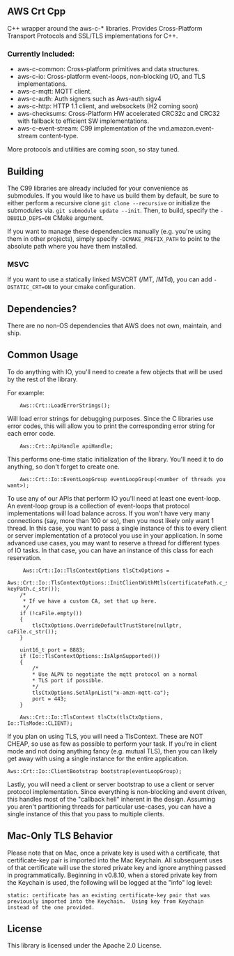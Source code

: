 ## AWS Crt Cpp

C++ wrapper around the aws-c-* libraries. Provides Cross-Platform Transport Protocols and SSL/TLS implementations for C++.

### Currently Included:

* aws-c-common: Cross-platform primitives and data structures.
* aws-c-io: Cross-platform event-loops, non-blocking I/O, and TLS implementations.
* aws-c-mqtt: MQTT client.
* aws-c-auth: Auth signers such as Aws-auth sigv4
* aws-c-http: HTTP 1.1 client, and websockets (H2 coming soon)
* aws-checksums: Cross-Platform HW accelerated CRC32c and CRC32 with fallback to efficient SW implementations.
* aws-c-event-stream: C99 implementation of the vnd.amazon.event-stream content-type.

More protocols and utilities are coming soon, so stay tuned.

## Building

The C99 libraries are already included for your convenience as submodules. If you would like to have us build them
by default, be sure to either perform a recursive clone `git clone --recursive` or initialize the submodules via.
`git submodule update --init`. Then, to build, specify the `-DBUILD_DEPS=ON` CMake argument.

If you want to manage these dependencies manually (e.g. you're using them in other projects), simply specify
`-DCMAKE_PREFIX_PATH` to point to the absolute path where you have them installed.

### MSVC
If you want to use a statically linked MSVCRT (/MT, /MTd), you can add `-DSTATIC_CRT=ON` to your cmake configuration.

## Dependencies?

There are no non-OS dependencies that AWS does not own, maintain, and ship.

## Common Usage

To do anything with IO, you'll need to create a few objects that will be used by the rest of the library.

For example:

````
    Aws::Crt::LoadErrorStrings();
````

Will load error strings for debugging purposes. Since the C libraries use error codes, this will allow you to print the corresponding
error string for each error code.

````
    Aws::Crt::ApiHandle apiHandle;
````
This performs one-time static initialization of the library. You'll need it to do anything, so don't forget to create one.

````
    Aws::Crt::Io::EventLoopGroup eventLoopGroup(<number of threads you want>);
````
To use any of our APIs that perform IO you'll need at least one event-loop. An event-loop group is a collection of event-loops that
protocol implementations will load balance across. If you won't have very many connections (say, more than 100 or so), then you
most likely only want 1 thread. In this case, you want to pass a single instance of this to every client or server implementation of a protocol
you use in your application. In some advanced use cases, you may want to reserve a thread for different types of IO tasks. In that case, you can have an
instance of this class for each reservation.

````
     Aws::Crt::Io::TlsContextOptions tlsCtxOptions =
        Aws::Crt::Io::TlsContextOptions::InitClientWithMtls(certificatePath.c_str(), keyPath.c_str());
    /*
     * If we have a custom CA, set that up here.
     */
    if (!caFile.empty())
    {
        tlsCtxOptions.OverrideDefaultTrustStore(nullptr, caFile.c_str());
    }

    uint16_t port = 8883;
    if (Io::TlsContextOptions::IsAlpnSupported())
    {
        /*
        * Use ALPN to negotiate the mqtt protocol on a normal
        * TLS port if possible.
        */
        tlsCtxOptions.SetAlpnList("x-amzn-mqtt-ca");
        port = 443;
    }

    Aws::Crt::Io::TlsContext tlsCtx(tlsCtxOptions, Io::TlsMode::CLIENT);
````

If you plan on using TLS, you will need a TlsContext. These are NOT CHEAP, so use as few as possible to perform your task.
If you're in client mode and not doing anything fancy (e.g. mutual TLS), then you can likely get away with using a single
instance for the entire application.

````
Aws::Crt::Io::ClientBootstrap bootstrap(eventLoopGroup);
````

Lastly, you will need a client or server bootstrap to use a client or server protocol implementation. Since everything is
non-blocking and event driven, this handles most of the "callback hell" inherent in the design. Assuming you aren't partitioning
threads for particular use-cases, you can have a single instance of this that you pass to multiple clients.

## Mac-Only TLS Behavior

Please note that on Mac, once a private key is used with a certificate, that certificate-key pair is imported into the Mac Keychain.  All subsequent uses of that certificate will use the stored private key and ignore anything passed in programmatically.  Beginning in v0.8.10, when a stored private key from the Keychain is used, the following will be logged at the "info" log level:

```
static: certificate has an existing certificate-key pair that was previously imported into the Keychain.  Using key from Keychain instead of the one provided.
```

## License

This library is licensed under the Apache 2.0 License.
